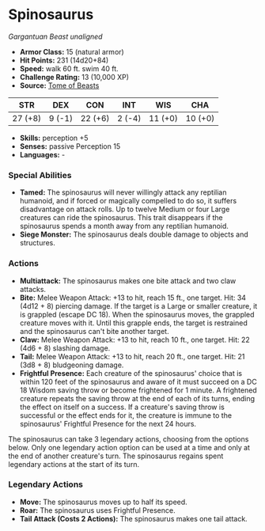 # Spinosaurus

*Gargantuan* *Beast* *unaligned*

- **Armor Class:** 15 (natural armor)
- **Hit Points:** 231 (14d20+84)
- **Speed:** walk 60 ft. swim 40 ft.
- **Challenge Rating:** 13 (10,000 XP)
- **Source:** [Tome of Beasts](https://koboldpress.com/kpstore/product/tome-of-beasts-for-5th-edition-print/)

| STR | DEX | CON | INT | WIS | CHA |
| --- | --- | --- | --- | --- | --- |
| 27 (+8) | 9 (-1) | 22 (+6) | 2 (-4) | 11 (+0) | 10 (+0) |

- **Skills:** perception +5
- **Senses:** passive Perception 15
- **Languages:** -
### Special Abilities
- **Tamed:** The spinosaurus will never willingly attack any reptilian humanoid, and if forced or magically compelled to do so, it suffers disadvantage on attack rolls. Up to twelve Medium or four Large creatures can ride the spinosaurus. This trait disappears if the spinosaurus spends a month away from any reptilian humanoid.
- **Siege Monster:** The spinosaurus deals double damage to objects and structures.
### Actions
- **Multiattack:** The spinosaurus makes one bite attack and two claw attacks.
- **Bite:** Melee Weapon Attack: +13 to hit, reach 15 ft., one target. Hit: 34 (4d12 + 8) piercing damage. If the target is a Large or smaller creature, it is grappled (escape DC 18). When the spinosaurus moves, the grappled creature moves with it. Until this grapple ends, the target is restrained and the spinosaurus can't bite another target.
- **Claw:** Melee Weapon Attack: +13 to hit, reach 10 ft., one target. Hit: 22 (4d6 + 8) slashing damage.
- **Tail:** Melee Weapon Attack: +13 to hit, reach 20 ft., one target. Hit: 21 (3d8 + 8) bludgeoning damage.
- **Frightful Presence:** Each creature of the spinosaurus' choice that is within 120 feet of the spinosaurus and aware of it must succeed on a DC 18 Wisdom saving throw or become frightened for 1 minute. A frightened creature repeats the saving throw at the end of each of its turns, ending the effect on itself on a success. If a creature's saving throw is successful or the effect ends for it, the creature is immune to the spinosaurus' Frightful Presence for the next 24 hours.

The spinosaurus can take 3 legendary actions, choosing from the options below. Only one legendary action option can be used at a time and only at the end of another creature's turn. The spinosaurus regains spent legendary actions at the start of its turn.
### Legendary Actions
- **Move:** The spinosaurus moves up to half its speed.
- **Roar:** The spinosaurus uses Frightful Presence.
- **Tail Attack (Costs 2 Actions):** The spinosaurus makes one tail attack.
